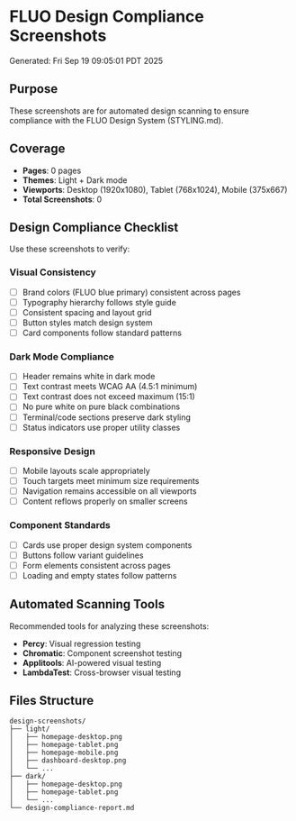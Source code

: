 # FLUO Design Compliance Screenshots

Generated: Fri Sep 19 09:05:01 PDT 2025

## Purpose
These screenshots are for automated design scanning to ensure compliance with the FLUO Design System (STYLING.md).

## Coverage
- **Pages**:        0 pages
- **Themes**: Light + Dark mode
- **Viewports**: Desktop (1920x1080), Tablet (768x1024), Mobile (375x667)
- **Total Screenshots**: 0

## Design Compliance Checklist
Use these screenshots to verify:

### Visual Consistency
- [ ] Brand colors (FLUO blue primary) consistent across pages
- [ ] Typography hierarchy follows style guide
- [ ] Consistent spacing and layout grid
- [ ] Button styles match design system
- [ ] Card components follow standard patterns

### Dark Mode Compliance
- [ ] Header remains white in dark mode
- [ ] Text contrast meets WCAG AA (4.5:1 minimum)
- [ ] Text contrast does not exceed maximum (15:1)
- [ ] No pure white on pure black combinations
- [ ] Terminal/code sections preserve dark styling
- [ ] Status indicators use proper utility classes

### Responsive Design
- [ ] Mobile layouts scale appropriately
- [ ] Touch targets meet minimum size requirements
- [ ] Navigation remains accessible on all viewports
- [ ] Content reflows properly on smaller screens

### Component Standards
- [ ] Cards use proper design system components
- [ ] Buttons follow variant guidelines
- [ ] Form elements consistent across pages
- [ ] Loading and empty states follow patterns

## Automated Scanning Tools
Recommended tools for analyzing these screenshots:
- **Percy**: Visual regression testing
- **Chromatic**: Component screenshot testing
- **Applitools**: AI-powered visual testing
- **LambdaTest**: Cross-browser visual testing

## Files Structure
```
design-screenshots/
├── light/
│   ├── homepage-desktop.png
│   ├── homepage-tablet.png
│   ├── homepage-mobile.png
│   ├── dashboard-desktop.png
│   └── ...
├── dark/
│   ├── homepage-desktop.png
│   ├── homepage-tablet.png
│   └── ...
└── design-compliance-report.md
```
